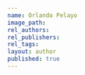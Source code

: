 ```yaml
---
name: Orlando Pelayo
image_path:
rel_authors:
rel_publishers:
rel_tags:
layout: author
published: true
---
```

